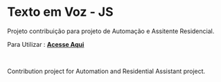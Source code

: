 # Texto em Voz - JS

Projeto contribuição para projeto de Automação e Assitente Residencial.

Para Utilizar : [**Acesse Aqui**](https://https://EdgarOlv.github.io/Texto-Voz/)

<br>

Contribution project for Automation and Residential Assistant project.
